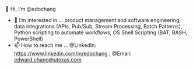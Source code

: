 <!---
edochang/edochang is a ✨ special ✨ repository because its `README.md` (this file) appears on your GitHub profile.
You can click the Preview link to take a look at your changes.
--->
👋 Hi, I’m @edochang
- 👀 I’m interested in ... product management and software engineering, data integrations (APIs, Pub/Sub, Stream Processing, Batch Patterns), Python scripting to automate workflows, OS Shell Scripting (BAT, BASH, PowerShell)
- 📫 How to reach me ... @LinkedIn: https://www.linkedin.com/in/edochang ; @Email: edward.chang@utexas.com

<!--- Comment Profile Placeholders --->
<!---
- 🌱 I’m currently learning ...
- 💞️ I’m looking to collaborate on ...
--->
